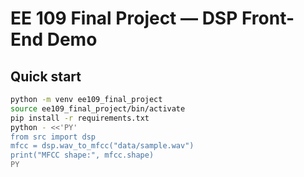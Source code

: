 # EE 109 Final Project — DSP Front-End Demo

## Quick start

```bash
python -m venv ee109_final_project
source ee109_final_project/bin/activate   
pip install -r requirements.txt
python - <<'PY'
from src import dsp
mfcc = dsp.wav_to_mfcc("data/sample.wav")
print("MFCC shape:", mfcc.shape)
PY
``` 